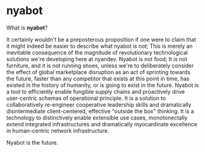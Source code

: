 # nyabot

What is **nyabot**?  

It certainly wouldn't be a preposterous proposition if one were to claim that it might indeed be easier to describe what nyabot is *not*; This is merely an inevitable consequence of the magnitude of revolutionary technological solutions we're developing here at nyandev.
Nyabot is not food; It is not furniture, and it is not running shoes, unless we're to deliberately consider the effect of global marketplace disruption as an act of sprinting towards the future, faster than any competitor that exists at this point in time, has existed in the history of humanity, or is going to exist in the future.
Nyabot is a tool to efficiently enable fungible supply chains and proactively drive user-centric schemas of operational principle. It is a solution to collaboratively re-engineer cooperative leadership skills and dramatically disintermediate client-centered, effective "outside the box" thinking.
It is a technology to distinctively enable extensible use cases, monotonectally extend integrated infrastructures and dramatically myocardinate excellence in human-centric network infrastructure.

Nyabot is the future.
